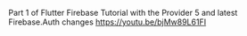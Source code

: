 Part 1 of Flutter Firebase Tutorial with the Provider 5 and latest Firebase.Auth changes
https://youtu.be/bjMw89L61FI
